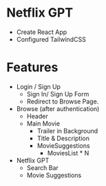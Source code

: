 # Netflix GPT

- Create React App
- Configured TailwindCSS

# Features

- Login / Sign Up
  - Sign In/ Sign Up Form
  - Redirect to Browse Page.
- Browse (after authentication)
  - Header
  - Main Movie
    - Trailer in Background
    - Title & Description
    - MovieSuggestions
      - MoviesList \* N
- Netflix GPT
  - Search Bar
  - Movie Suggestions
